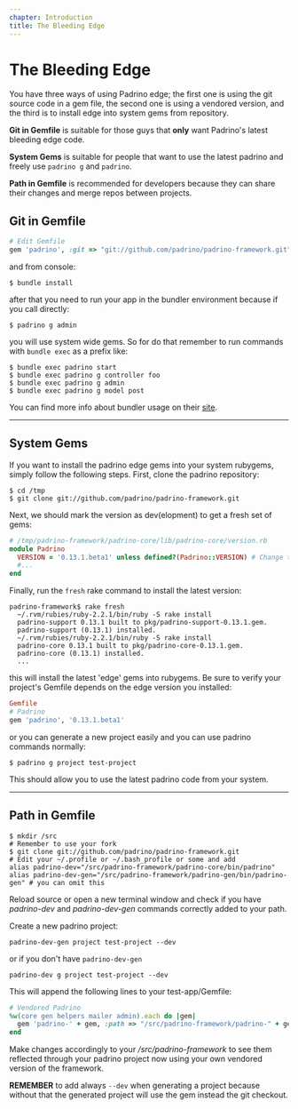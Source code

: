 ```yaml
---
chapter: Introduction
title: The Bleeding Edge
---
```


# The Bleeding Edge

You have three ways of using Padrino edge; the first one is using the git source
code in a gem file, the second one is using a vendored version, and the third is
to install edge into system gems from repository.

**Git in Gemfile** is suitable for those guys that **only** want Padrino's
  latest bleeding edge code.

**System Gems** is suitable for people that want to use the latest padrino and
  freely use `padrino g` and `padrino`.

**Path in Gemfile** is recommended for developers because they can share their
  changes and merge repos between projects.


## Git in Gemfile

```ruby
# Edit Gemfile
gem 'padrino', :git => "git://github.com/padrino/padrino-framework.git"
```

and from console:

```shell
$ bundle install
```

after that you need to run your app in the bundler environment because if you
call directly:

```shell
$ padrino g admin
```

you will use system wide gems. So for do that remember to run commands with
`bundle exec` as a prefix like:

```shell
$ bundle exec padrino start
$ bundle exec padrino g controller foo
$ bundle exec padrino g admin
$ bundle exec padrino g model post
```

You can find more info about bundler usage on their [site](http://bundler.io/
"Link bundler site").

--------------------------------------------------------------------------------

## System Gems

If you want to install the padrino edge gems into your system rubygems, simply
follow the following steps. First, clone the padrino repository:

```shell
$ cd /tmp
$ git clone git://github.com/padrino/padrino-framework.git
```

Next, we should mark the version as dev(elopment) to get a fresh set of gems:

```ruby
# /tmp/padrino-framework/padrino-core/lib/padrino-core/version.rb
module Padrino
  VERSION = '0.13.1.beta1' unless defined?(Padrino::VERSION) # Change to bump version
  #...
end
```

Finally, run the `fresh` rake command to install the latest version:

```shell
padrino-framework$ rake fresh
  ~/.rvm/rubies/ruby-2.2.1/bin/ruby -S rake install
  padrino-support 0.13.1 built to pkg/padrino-support-0.13.1.gem.
  padrino-support (0.13.1) installed.
  ~/.rvm/rubies/ruby-2.2.1/bin/ruby -S rake install
  padrino-core 0.13.1 built to pkg/padrino-core-0.13.1.gem.
  padrino-core (0.13.1) installed.
  ...
```

this will install the latest 'edge' gems into rubygems. Be sure to verify your
project's Gemfile depends on the edge version you installed:

```ruby
Gemfile
# Padrino
gem 'padrino', '0.13.1.beta1'
```

or you can generate a new project easily and you can use padrino commands
normally:

```shell
$ padrino g project test-project
```

This should allow you to use the latest padrino code from your system.

--------------------------------------------------------------------------------

## Path in Gemfile

```shell
$ mkdir /src
# Remember to use your fork
$ git clone git://github.com/padrino/padrino-framework.git
# Edit your ~/.profile or ~/.bash_profile or some and add
alias padrino-dev="/src/padrino-framework/padrino-core/bin/padrino"
alias padrino-dev-gen="/src/padrino-framework/padrino-gen/bin/padrino-gen" # you can omit this
```

Reload source or open a new terminal window and check if you have _padrino-dev_
and _padrino-dev-gen_ commands correctly added to your path.

Create a new padrino project:

```shell
padrino-dev-gen project test-project --dev
```

or if you don't have `padrino-dev-gen`

```shell
padrino-dev g project test-project --dev
```

This will append the following lines to your test-app/Gemfile:

```ruby
# Vendored Padrino
%w(core gen helpers mailer admin).each do |gem|
  gem 'padrino-' + gem, :path => "/src/padrino-framework/padrino-" + gem
end
```

Make changes accordingly to your _/src/padrino-framework_ to see them reflected
through your padrino project now using your own vendored version of the
framework.

**REMEMBER** to add always `--dev` when generating a project because without
  that the generated project will use the gem instead the git checkout.
